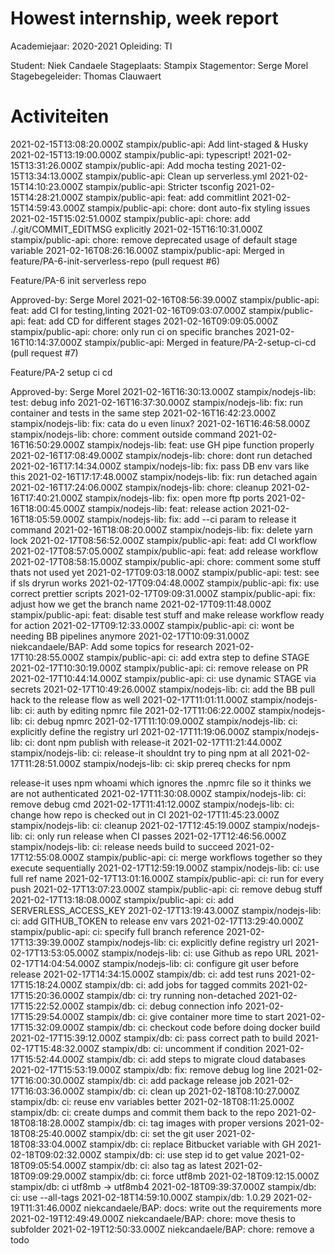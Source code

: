 # Howest internship, week report

Academiejaar: 2020-2021
Opleiding: TI

Student: Niek Candaele
Stageplaats: Stampix
Stagementor: Serge Morel
Stagebegeleider: Thomas Clauwaert

# Activiteiten

2021-02-15T13:08:20.000Z stampix/public-api: Add lint-staged &amp; Husky
2021-02-15T13:19:00.000Z stampix/public-api: typescript!
2021-02-15T13:31:26.000Z stampix/public-api: Add mocha testing
2021-02-15T13:34:13.000Z stampix/public-api: Clean up serverless.yml
2021-02-15T14:10:23.000Z stampix/public-api: Stricter tsconfig
2021-02-15T14:28:21.000Z stampix/public-api: feat: add commitlint
2021-02-15T14:59:43.000Z stampix/public-api: chore: dont auto-fix styling issues
2021-02-15T15:02:51.000Z stampix/public-api: chore: add ./.git/COMMIT_EDITMSG explicitly
2021-02-15T16:10:31.000Z stampix/public-api: chore: remove deprecated usage of default stage variable
2021-02-16T08:26:16.000Z stampix/public-api: Merged in feature/PA-6-init-serverless-repo (pull request #6)

Feature/PA-6 init serverless repo

Approved-by: Serge Morel
2021-02-16T08:56:39.000Z stampix/public-api: feat: add CI for testing,linting
2021-02-16T09:03:07.000Z stampix/public-api: feat: add CD for different stages
2021-02-16T09:09:05.000Z stampix/public-api: chore: only run ci on specific branches
2021-02-16T10:14:37.000Z stampix/public-api: Merged in feature/PA-2-setup-ci-cd (pull request #7)

Feature/PA-2 setup ci cd

Approved-by: Serge Morel
2021-02-16T16:30:13.000Z stampix/nodejs-lib: test: debug info
2021-02-16T16:37:30.000Z stampix/nodejs-lib: fix: run container and tests in the same step
2021-02-16T16:42:23.000Z stampix/nodejs-lib: fix: cata do u even linux?
2021-02-16T16:46:58.000Z stampix/nodejs-lib: chore: comment outside command
2021-02-16T16:50:29.000Z stampix/nodejs-lib: feat: use GH pipe function properly
2021-02-16T17:08:49.000Z stampix/nodejs-lib: chore: dont run detached
2021-02-16T17:14:34.000Z stampix/nodejs-lib: fix: pass DB env vars like this
2021-02-16T17:17:48.000Z stampix/nodejs-lib: fix: run detached again
2021-02-16T17:24:06.000Z stampix/nodejs-lib: chore: cleanup
2021-02-16T17:40:21.000Z stampix/nodejs-lib: fix: open more ftp ports
2021-02-16T18:00:45.000Z stampix/nodejs-lib: feat: release action
2021-02-16T18:05:59.000Z stampix/nodejs-lib: fix: add --ci param to release it command
2021-02-16T18:08:20.000Z stampix/nodejs-lib: fix: delete yarn lock
2021-02-17T08:56:52.000Z stampix/public-api: feat: add CI workflow
2021-02-17T08:57:05.000Z stampix/public-api: feat: add release workflow
2021-02-17T08:58:15.000Z stampix/public-api: chore: comment some stuff thats not used yet
2021-02-17T09:03:18.000Z stampix/public-api: test: see if sls dryrun works
2021-02-17T09:04:48.000Z stampix/public-api: fix: use correct prettier scripts
2021-02-17T09:09:31.000Z stampix/public-api: fix: adjust how we get the branch name
2021-02-17T09:11:48.000Z stampix/public-api: feat: disable test stuff and make release workflow ready for action
2021-02-17T09:12:33.000Z stampix/public-api: ci: wont be needing BB pipelines anymore
2021-02-17T10:09:31.000Z niekcandaele/BAP: Add some topics for research
2021-02-17T10:28:55.000Z stampix/public-api: ci: add extra step to define STAGE
2021-02-17T10:30:19.000Z stampix/public-api: ci: remove release on PR
2021-02-17T10:44:14.000Z stampix/public-api: ci: use dynamic STAGE via secrets
2021-02-17T10:49:26.000Z stampix/nodejs-lib: ci: add the BB pull hack to the release flow as well
2021-02-17T11:01:11.000Z stampix/nodejs-lib: ci: auth by editing npmrc file
2021-02-17T11:06:22.000Z stampix/nodejs-lib: ci: debug npmrc
2021-02-17T11:10:09.000Z stampix/nodejs-lib: ci: explicitly define the registry url
2021-02-17T11:19:06.000Z stampix/nodejs-lib: ci: dont npm publish with release-it
2021-02-17T11:21:44.000Z stampix/nodejs-lib: ci: release-it shouldnt try to ping npm at all
2021-02-17T11:28:51.000Z stampix/nodejs-lib: ci: skip prereq checks for npm

release-it uses npm whoami which ignores the .npmrc file so it thinks we are not authenticated
2021-02-17T11:30:08.000Z stampix/nodejs-lib: ci: remove debug cmd
2021-02-17T11:41:12.000Z stampix/nodejs-lib: ci: change how repo is checked out in CI
2021-02-17T11:45:23.000Z stampix/nodejs-lib: ci: cleanup
2021-02-17T12:45:19.000Z stampix/nodejs-lib: ci: only run release when CI passes
2021-02-17T12:46:56.000Z stampix/nodejs-lib: ci: release needs build to succeed
2021-02-17T12:55:08.000Z stampix/public-api: ci: merge workflows together so they execute sequentially
2021-02-17T12:59:19.000Z stampix/nodejs-lib: ci: use full ref name
2021-02-17T13:01:16.000Z stampix/public-api: ci: run for every push
2021-02-17T13:07:23.000Z stampix/public-api: ci: remove debug stuff
2021-02-17T13:18:08.000Z stampix/public-api: ci: add SERVERLESS_ACCESS_KEY
2021-02-17T13:19:43.000Z stampix/nodejs-lib: ci: add GITHUB_TOKEN to release env vars
2021-02-17T13:29:40.000Z stampix/public-api: ci: specify full branch reference
2021-02-17T13:39:39.000Z stampix/nodejs-lib: ci: explicitly define registry url
2021-02-17T13:53:05.000Z stampix/nodejs-lib: ci: use Github as repo URL
2021-02-17T14:04:54.000Z stampix/nodejs-lib: ci: configure git user before release
2021-02-17T14:34:15.000Z stampix/db: ci: add test runs
2021-02-17T15:18:24.000Z stampix/db: ci: add jobs for tagged commits
2021-02-17T15:20:36.000Z stampix/db: ci: try running non-detached
2021-02-17T15:22:52.000Z stampix/db: ci: debug connection info
2021-02-17T15:29:54.000Z stampix/db: ci: give container more time to start
2021-02-17T15:32:09.000Z stampix/db: ci: checkout code before doing docker build
2021-02-17T15:39:12.000Z stampix/db: ci: pass correct path to build
2021-02-17T15:48:32.000Z stampix/db: ci: uncomment if condition
2021-02-17T15:52:44.000Z stampix/db: ci: add steps to migrate cloud databases
2021-02-17T15:53:19.000Z stampix/db: fix: remove debug log line
2021-02-17T16:00:30.000Z stampix/db: ci: add package release job
2021-02-17T16:03:36.000Z stampix/db: ci: clean up
2021-02-18T08:10:27.000Z stampix/db: ci: reuse env variables better
2021-02-18T08:11:25.000Z stampix/db: ci: create dumps and commit them back to the repo
2021-02-18T08:18:28.000Z stampix/db: ci: tag images with proper versions
2021-02-18T08:25:40.000Z stampix/db: ci: set the git user
2021-02-18T08:33:04.000Z stampix/db: ci: replace Bitbucket variable with GH
2021-02-18T09:02:32.000Z stampix/db: ci: use step id to get value
2021-02-18T09:05:54.000Z stampix/db: ci: also tag as latest
2021-02-18T09:09:29.000Z stampix/db: ci: force utf8mb
2021-02-18T09:12:15.000Z stampix/db: ci utf8mb -&gt; utf8mb4
2021-02-18T09:39:37.000Z stampix/db: ci: use --all-tags
2021-02-18T14:59:10.000Z stampix/db: 1.0.29
2021-02-19T11:31:46.000Z niekcandaele/BAP: docs: write out the requirements more
2021-02-19T12:49:49.000Z niekcandaele/BAP: chore: move thesis to subfolder
2021-02-19T12:50:33.000Z niekcandaele/BAP: chore: remove a todo
